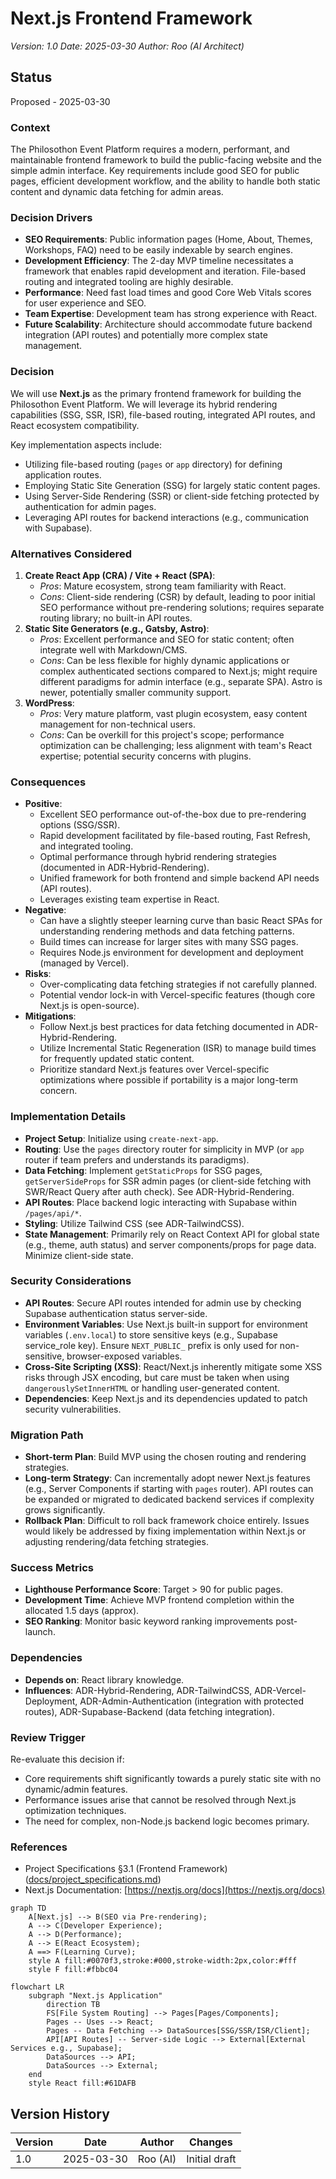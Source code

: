 # Next.js Frontend Framework

*Version: 1.0*
*Date: 2025-03-30*
*Author: Roo (AI Architect)*

## Status
Proposed - 2025-03-30

### Context
The Philosothon Event Platform requires a modern, performant, and maintainable frontend framework to build the public-facing website and the simple admin interface. Key requirements include good SEO for public pages, efficient development workflow, and the ability to handle both static content and dynamic data fetching for admin areas.

### Decision Drivers
- **SEO Requirements**: Public information pages (Home, About, Themes, Workshops, FAQ) need to be easily indexable by search engines.
- **Development Efficiency**: The 2-day MVP timeline necessitates a framework that enables rapid development and iteration. File-based routing and integrated tooling are highly desirable.
- **Performance**: Need fast load times and good Core Web Vitals scores for user experience and SEO.
- **Team Expertise**: Development team has strong experience with React.
- **Future Scalability**: Architecture should accommodate future backend integration (API routes) and potentially more complex state management.

### Decision
We will use **Next.js** as the primary frontend framework for building the Philosothon Event Platform. We will leverage its hybrid rendering capabilities (SSG, SSR, ISR), file-based routing, integrated API routes, and React ecosystem compatibility.

Key implementation aspects include:
- Utilizing file-based routing (`pages` or `app` directory) for defining application routes.
- Employing Static Site Generation (SSG) for largely static content pages.
- Using Server-Side Rendering (SSR) or client-side fetching protected by authentication for admin pages.
- Leveraging API routes for backend interactions (e.g., communication with Supabase).

### Alternatives Considered
1.  **Create React App (CRA) / Vite + React (SPA)**:
    *   *Pros*: Mature ecosystem, strong team familiarity with React.
    *   *Cons*: Client-side rendering (CSR) by default, leading to poor initial SEO performance without pre-rendering solutions; requires separate routing library; no built-in API routes.
2.  **Static Site Generators (e.g., Gatsby, Astro)**:
    *   *Pros*: Excellent performance and SEO for static content; often integrate well with Markdown/CMS.
    *   *Cons*: Can be less flexible for highly dynamic applications or complex authenticated sections compared to Next.js; might require different paradigms for admin interface (e.g., separate SPA). Astro is newer, potentially smaller community support.
3.  **WordPress**:
    *   *Pros*: Very mature platform, vast plugin ecosystem, easy content management for non-technical users.
    *   *Cons*: Can be overkill for this project's scope; performance optimization can be challenging; less alignment with team's React expertise; potential security concerns with plugins.

### Consequences
-   **Positive**:
    *   Excellent SEO performance out-of-the-box due to pre-rendering options (SSG/SSR).
    *   Rapid development facilitated by file-based routing, Fast Refresh, and integrated tooling.
    *   Optimal performance through hybrid rendering strategies (documented in ADR-Hybrid-Rendering).
    *   Unified framework for both frontend and simple backend API needs (API routes).
    *   Leverages existing team expertise in React.
-   **Negative**:
    *   Can have a slightly steeper learning curve than basic React SPAs for understanding rendering methods and data fetching patterns.
    *   Build times can increase for larger sites with many SSG pages.
    *   Requires Node.js environment for development and deployment (managed by Vercel).
-   **Risks**:
    *   Over-complicating data fetching strategies if not carefully planned.
    *   Potential vendor lock-in with Vercel-specific features (though core Next.js is open-source).
-   **Mitigations**:
    *   Follow Next.js best practices for data fetching documented in ADR-Hybrid-Rendering.
    *   Utilize Incremental Static Regeneration (ISR) to manage build times for frequently updated static content.
    *   Prioritize standard Next.js features over Vercel-specific optimizations where possible if portability is a major long-term concern.

### Implementation Details
-   **Project Setup**: Initialize using `create-next-app`.
-   **Routing**: Use the `pages` directory router for simplicity in MVP (or `app` router if team prefers and understands its paradigms).
-   **Data Fetching**: Implement `getStaticProps` for SSG pages, `getServerSideProps` for SSR admin pages (or client-side fetching with SWR/React Query after auth check). See ADR-Hybrid-Rendering.
-   **API Routes**: Place backend logic interacting with Supabase within `/pages/api/*`.
-   **Styling**: Utilize Tailwind CSS (see ADR-TailwindCSS).
-   **State Management**: Primarily rely on React Context API for global state (e.g., theme, auth status) and server components/props for page data. Minimize client-side state.

### Security Considerations
-   **API Routes**: Secure API routes intended for admin use by checking Supabase authentication status server-side.
-   **Environment Variables**: Use Next.js built-in support for environment variables (`.env.local`) to store sensitive keys (e.g., Supabase service_role key). Ensure `NEXT_PUBLIC_` prefix is only used for non-sensitive, browser-exposed variables.
-   **Cross-Site Scripting (XSS)**: React/Next.js inherently mitigate some XSS risks through JSX encoding, but care must be taken when using `dangerouslySetInnerHTML` or handling user-generated content.
-   **Dependencies**: Keep Next.js and its dependencies updated to patch security vulnerabilities.

### Migration Path
-   **Short-term Plan**: Build MVP using the chosen routing and rendering strategies.
-   **Long-term Strategy**: Can incrementally adopt newer Next.js features (e.g., Server Components if starting with `pages` router). API routes can be expanded or migrated to dedicated backend services if complexity grows significantly.
-   **Rollback Plan**: Difficult to roll back framework choice entirely. Issues would likely be addressed by fixing implementation within Next.js or adjusting rendering/data fetching strategies.

### Success Metrics
-   **Lighthouse Performance Score**: Target > 90 for public pages.
-   **Development Time**: Achieve MVP frontend completion within the allocated 1.5 days (approx).
-   **SEO Ranking**: Monitor basic keyword ranking improvements post-launch.

### Dependencies
-   **Depends on**: React library knowledge.
-   **Influences**: ADR-Hybrid-Rendering, ADR-TailwindCSS, ADR-Vercel-Deployment, ADR-Admin-Authentication (integration with protected routes), ADR-Supabase-Backend (data fetching integration).

### Review Trigger
Re-evaluate this decision if:
-   Core requirements shift significantly towards a purely static site with no dynamic/admin features.
-   Performance issues arise that cannot be resolved through Next.js optimization techniques.
-   The need for complex, non-Node.js backend logic becomes primary.

### References
-   Project Specifications §3.1 (Frontend Framework) ([docs/project_specifications.md](docs/project_specifications.md))
-   Next.js Documentation: [https://nextjs.org/docs](https://nextjs.org/docs)

```mermaid
graph TD
    A[Next.js] --> B(SEO via Pre-rendering);
    A --> C(Developer Experience);
    A --> D(Performance);
    A --> E(React Ecosystem);
    A ==> F(Learning Curve);
    style A fill:#0070f3,stroke:#000,stroke-width:2px,color:#fff
    style F fill:#fbbc04
```

```mermaid
flowchart LR
    subgraph "Next.js Application"
        direction TB
        FS[File System Routing] --> Pages[Pages/Components];
        Pages -- Uses --> React;
        Pages -- Data Fetching --> DataSources[SSG/SSR/ISR/Client];
        API[API Routes] -- Server-side Logic --> External[External Services e.g., Supabase];
        DataSources --> API;
        DataSources --> External;
    end
    style React fill:#61DAFB
```

## Version History
| Version | Date       | Author        | Changes             |
|---------|------------|---------------|---------------------|
| 1.0     | 2025-03-30 | Roo (AI)      | Initial draft       |